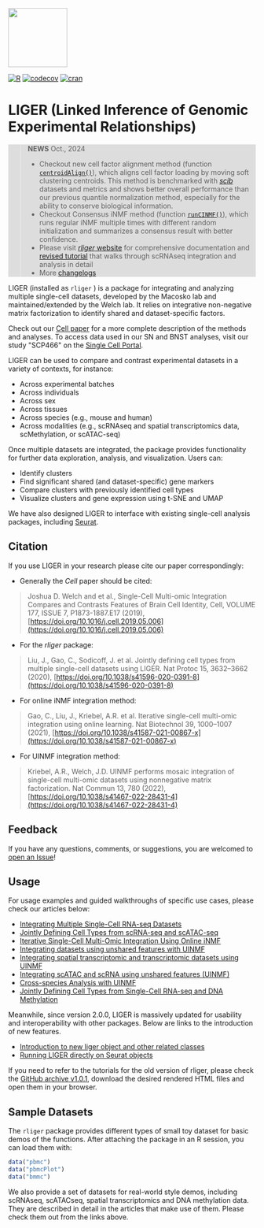<img src="https://github.com/welch-lab/liger/raw/newObj/inst/extdata/logo.png" width="120" style="display: inline;">

<a href="https://github.com/welch-lab/liger/actions/workflows/r.yml"><img src="https://github.com/welch-lab/liger/actions/workflows/r.yml/badge.svg?branch=master" alt="R" style="display: inline;"></a>
<a href="https://app.codecov.io/gh/welch-lab/liger"><img src="https://codecov.io/gh/welch-lab/liger/graph/badge.svg?token=chxwVaVsGp" alt="codecov" style="display: inline;"></a>
<a href="https://cran.r-project.org/package=rliger"><img src="https://cranlogs.r-pkg.org/badges/rliger" alt="cran" style="display: inline;"></a>

# LIGER (Linked Inference of Genomic Experimental Relationships)

<div style="background: #dddddd;">

>**NEWS** Oct., 2024
>- Checkout new cell factor alignment method (function [`centroidAlign()`](https://welch-lab.github.io/liger/reference/centroidAlign.html)), which aligns cell factor loading by moving soft clustering centroids. This method is benchmarked with [*scib*](https://scib.readthedocs.io/en/latest/index.html) datasets and metrics and shows better overall performance than our previous quantile normalization method, especially for the ability to conserve biological information.
>- Checkout Consensus iNMF method (function [`runCINMF()`](https://welch-lab.github.io/liger/reference/runCINMF.html)), which runs regular iNMF multiple times with different random initialization and summarizes a consensus result with better confidence.
>- Please visit [*rliger* website](https://welch-lab.github.io/liger/index.html) for comprehensive documentation and [revised tutorial](https://welch-lab.github.io/liger/articles/Integrating_multi_scRNA_data.html) that walks through scRNAseq integration and analysis in detail
>- More [changelogs](https://welch-lab.github.io/liger/news/index.html)

</div>

LIGER (installed as `rliger` ) is a package for integrating and analyzing multiple single-cell datasets, developed by the Macosko lab and maintained/extended by the Welch lab. It relies on integrative non-negative matrix factorization to identify shared and dataset-specific factors.

Check out our [Cell paper](https://doi.org/10.1016/j.cell.2019.05.006) for a more complete description of the methods and analyses. To access data used in our SN and BNST analyses, visit our study "SCP466" on the
[Single Cell Portal](https://singlecell.broadinstitute.org/single_cell). 

LIGER can be used to compare and contrast experimental datasets in a variety of contexts, for instance:

* Across experimental batches
* Across individuals
* Across sex
* Across tissues
* Across species (e.g., mouse and human)
* Across modalities (e.g., scRNAseq and spatial transcriptomics data, scMethylation, or scATAC-seq)

Once multiple datasets are integrated, the package provides functionality for further data exploration,
analysis, and visualization. Users can:

* Identify clusters
* Find significant shared (and dataset-specific) gene markers
* Compare clusters with previously identified cell types
* Visualize clusters and gene expression using t-SNE and UMAP

We have also designed LIGER to interface with existing single-cell analysis packages, including
[Seurat](https://satijalab.org/seurat/).

## Citation

If you use LIGER in your research please cite our paper correspondingly:

* Generally the *Cell* paper should be cited:

>Joshua D. Welch and et al., Single-Cell Multi-omic Integration Compares and Contrasts Features of Brain Cell Identity, Cell, VOLUME 177, ISSUE 7, P1873-1887.E17 (2019), [https://doi.org/10.1016/j.cell.2019.05.006](https://doi.org/10.1016/j.cell.2019.05.006)

* For the *rliger* package:

>Liu, J., Gao, C., Sodicoff, J. et al. Jointly defining cell types from multiple single-cell datasets using LIGER. Nat Protoc 15, 3632–3662 (2020), [https://doi.org/10.1038/s41596-020-0391-8](https://doi.org/10.1038/s41596-020-0391-8)

* For online iNMF integration method:

>Gao, C., Liu, J., Kriebel, A.R. et al. Iterative single-cell multi-omic integration using online learning. Nat Biotechnol 39, 1000–1007 (2021), [https://doi.org/10.1038/s41587-021-00867-x](https://doi.org/10.1038/s41587-021-00867-x)

* For UINMF integration method:

>Kriebel, A.R., Welch, J.D. UINMF performs mosaic integration of single-cell multi-omic datasets using nonnegative matrix factorization. Nat Commun 13, 780 (2022), [https://doi.org/10.1038/s41467-022-28431-4](https://doi.org/10.1038/s41467-022-28431-4)

## Feedback

If you have any questions, comments, or suggestions, you are welcomed to [open an Issue](https://github.com/welch-lab/liger/issues)!

## Usage

For usage examples and guided walkthroughs of specific use cases, please check our articles below:

* [Integrating Multiple Single-Cell RNA-seq Datasets](https://welch-lab.github.io/liger/articles/Integrating_multi_scRNA_data.html)
* [Jointly Defining Cell Types from scRNA-seq and scATAC-seq](https://welch-lab.github.io/liger/articles/Integrating_scRNA_and_scATAC_data.html)
* [Iterative Single-Cell Multi-Omic Integration Using Online iNMF](https://welch-lab.github.io/liger/articles/online_iNMF_tutorial.html)
* [Integrating datasets using unshared features with UINMF](https://welch-lab.github.io/liger/articles/UINMF_vignette.html)
* [Integrating spatial transcriptomic and transcriptomic datasets using UINMF](https://welch-lab.github.io/liger/articles/STARmap_dropviz_vig.html)
* [Integrating scATAC and scRNA using unshared features (UINMF)](https://welch-lab.github.io/liger/articles/SNAREseq_walkthrough.html)
* [Cross-species Analysis with UINMF](https://welch-lab.github.io/liger/articles/cross_species_vig.html)
* [Jointly Defining Cell Types from Single-Cell RNA-seq and DNA Methylation](https://welch-lab.github.io/liger/articles/rna_methylation.html)

Meanwhile, since version 2.0.0, LIGER is massively updated for usability and interoperability with other packages. Below are links to the introduction of new features.

* [Introduction to new liger object and other related classes](https://welch-lab.github.io/liger/articles/liger_object.html)
* [Running LIGER directly on Seurat objects](https://welch-lab.github.io/liger/articles/liger_with_seurat.html)

If you need to refer to the tutorials for the old version of rliger, please check the [GitHub archive v1.0.1](https://github.com/welch-lab/liger/tree/v1.0.1/vignettes), download the desired rendered HTML files and open them in your browser.

## Sample Datasets

The `rliger` package provides different types of small toy dataset for basic demos of the functions. After attaching the package in an R session, you can load them with:

```R
data("pbmc")
data("pbmcPlot")
data("bmmc")
```

We also provide a set of datasets for real-world style demos, including scRNAseq, scATACseq, spatial transcriptomics and DNA methylation data.
They are described in detail in the articles that make use of them. Please check them out from the links above.
